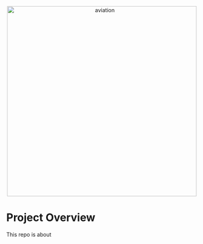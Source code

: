 <p align="center">
  <img width="500" alt="aviation" src="https://github.com/user-attachments/assets/fc19ac5b-e32a-43de-8b48-6f7f99a625c1">

# Project Overview
This repo is about
